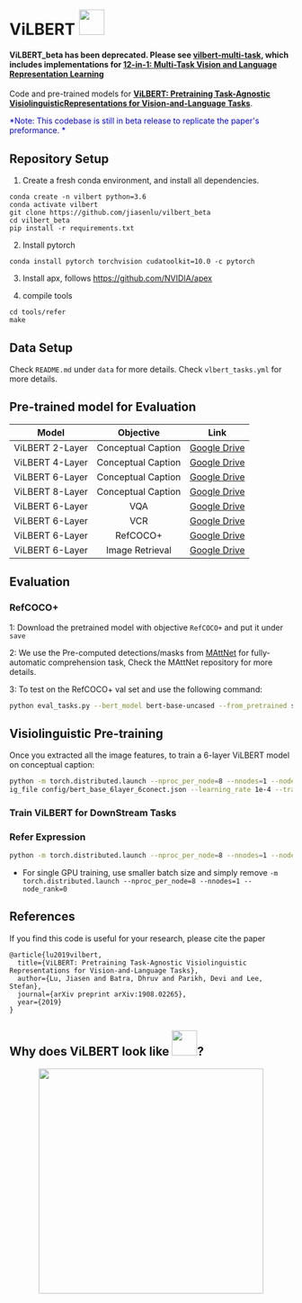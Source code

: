 # ViLBERT <img src="fig/vilbert_trim.png" width="45">

#### ViLBERT_beta has been deprecated. Please see [vilbert-multi-task](https://github.com/facebookresearch/vilbert-multi-task), which includes implementations for [12-in-1: Multi-Task Vision and Language Representation Learning](https://arxiv.org/abs/1912.02315)

Code and pre-trained models for **[ViLBERT: Pretraining Task-Agnostic VisiolinguisticRepresentations for Vision-and-Language Tasks](https://arxiv.org/abs/1908.02265)**.

<span style="color:blue"> *Note: This codebase is still in beta release to replicate the paper's preformance. * </span>

## Repository Setup

1. Create a fresh conda environment, and install all dependencies.

```text
conda create -n vilbert python=3.6
conda activate vilbert
git clone https://github.com/jiasenlu/vilbert_beta
cd vilbert_beta
pip install -r requirements.txt
```

2. Install pytorch
```
conda install pytorch torchvision cudatoolkit=10.0 -c pytorch
```

3. Install apx, follows https://github.com/NVIDIA/apex

4. compile tools

```
cd tools/refer
make
```
## Data Setup

Check `README.md` under `data` for more details.  Check  `vlbert_tasks.yml` for more details. 


## Pre-trained model for Evaluation

| Model | Objective | Link |
|:-------:|:------:|:------:|
|ViLBERT 2-Layer| Conceptual Caption |[Google Drive](https://drive.google.com/drive/folders/1asaQDYTacetm12j1K4AkYWdjPincLnap?usp=sharing)|
|ViLBERT 4-Layer| Conceptual Caption |[Google Drive](https://drive.google.com/drive/folders/1uDa1UsJC-Vz0ZdbHUMw5imRGhk5oM-YR?usp=sharing)|
|ViLBERT 6-Layer| Conceptual Caption |[Google Drive](https://drive.google.com/drive/folders/1JVM5WiolJJLnY9_lruxSaSop7IFX8a-v?usp=sharing)|
|ViLBERT 8-Layer| Conceptual Caption |[Google Drive](https://drive.google.com/drive/folders/1M-QoxLB6WJaqY9nq4KzPwfpJ8Va5FNCy?usp=sharing)|
|ViLBERT 6-Layer| VQA |[Google Drive](https://drive.google.com/drive/folders/1nrcVww0u_vozcFRQVr58-YH5LOU1ZiWT?usp=sharing)|
|ViLBERT 6-Layer| VCR |[Google Drive](https://drive.google.com/drive/folders/1QJuMzBarTKU_hAWDSZm60rWiDnbAVEVZ?usp=sharing)|
|ViLBERT 6-Layer| RefCOCO+ |[Google Drive](https://drive.google.com/drive/folders/1GWY2fEbZCYHkcnxd0oysU0olfPdzcD3l?usp=sharing)|
|ViLBERT 6-Layer| Image Retrieval |[Google Drive](https://drive.google.com/drive/folders/18zUTF3ZyOEuOT1z1aykwtIkBUhfROmJo?usp=sharing)|

## Evaluation


### RefCOCO+

1: Download the pretrained model with objective `RefCOCO+` and put it under `save`

2: We use the Pre-computed detections/masks from [MAttNet](https://github.com/lichengunc/MAttNet) for fully-automatic comprehension task, Check the MAttNet repository for more details. 

3: To test on the RefCOCO+ val set and use the following command:

```bash
python eval_tasks.py --bert_model bert-base-uncased --from_pretrained save/refcoco+_bert_base_6layer_6conect-pretrained/pytorch_model_19.bin --config_file config/bert_base_6layer_6conect.json --task 4
```

## Visiolinguistic Pre-training

Once you extracted all the image features, to train a 6-layer ViLBERT model on conceptual caption:

```bash
python -m torch.distributed.launch --nproc_per_node=8 --nnodes=1 --node_rank=0 train_concap.py --from_pretrained bert-base-uncased --bert_model bert-base-uncased --conf
ig_file config/bert_base_6layer_6conect.json --learning_rate 1e-4 --train_batch_size 512 --save_name pretrained
```

### Train ViLBERT for DownStream Tasks



### Refer Expression

```bash
python -m torch.distributed.launch --nproc_per_node=8 --nnodes=1 --node_rank=0 train_tasks.py --bert_model bert-base-uncased --from_pretrained save/bert_base_6_layer_6_connect_freeze_0/pytorch_model_8.bin  --config_file config/bert_base_6layer_6conect.json  --learning_rate 4e-5 --num_workers 16 --tasks 4 --save_name pretrained
```

- For single GPU training, use smaller batch size and simply remove ` -m torch.distributed.launch --nproc_per_node=8 --nnodes=1 --node_rank=0 ` 

## References

If you find this code is useful for your research, please cite the paper

```
@article{lu2019vilbert,
  title={ViLBERT: Pretraining Task-Agnostic Visiolinguistic Representations for Vision-and-Language Tasks},
  author={Lu, Jiasen and Batra, Dhruv and Parikh, Devi and Lee, Stefan},
  journal={arXiv preprint arXiv:1908.02265},
  year={2019}
}
```



## Why does ViLBERT look like <img src="fig/vilbert_trim.png" width="45">? 

<p align="center">
<img src="fig/vilbert.png" width="400" >
</p>
